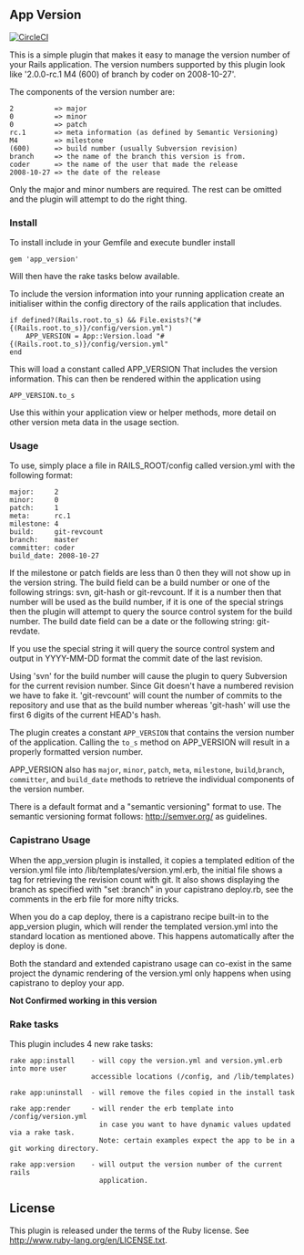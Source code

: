 ## App Version

[![CircleCI](https://circleci.com/gh/mort666/app_version.svg?style=svg)](https://circleci.com/gh/mort666/app_version)

This is a simple plugin that makes it easy to manage the version number of your Rails application. The version numbers supported by this plugin look like '2.0.0-rc.1 M4 (600) of branch by coder on 2008-10-27'.

The components of the version number are:

  	2          => major
  	0          => minor
  	0          => patch
    rc.1       => meta information (as defined by Semantic Versioning)
  	M4         => milestone
  	(600)      => build number (usually Subversion revision)
 	branch     => the name of the branch this version is from.
 	coder      => the name of the user that made the release
  	2008-10-27 => the date of the release

Only the major and minor numbers are required. The rest can be omitted and the plugin will attempt to do the right thing.

### Install

To install include in your Gemfile and execute bundler install

	gem 'app_version'

Will then have the rake tasks below available.

To include the version information into your running application create an initialiser within the config directory of the rails application that includes.

	if defined?(Rails.root.to_s) && File.exists?("#{(Rails.root.to_s)}/config/version.yml")
  		APP_VERSION = App::Version.load "#{(Rails.root.to_s)}/config/version.yml"
	end

This will load a constant called APP_VERSION That includes the version information. This can then be rendered within the application using

	APP_VERSION.to_s

Use this within your application view or helper methods, more detail on other version meta data in the usage section.

### Usage

To use, simply place a file in RAILS_ROOT/config called version.yml with the
following format:

  	major:     2
  	minor:     0
  	patch:     1
    meta:      rc.1
  	milestone: 4
  	build:     git-revcount
  	branch:    master
  	committer: coder
  	build_date: 2008-10-27

If the milestone or patch fields are less than 0 then they will not show up in the version string. The build field can be a build number or one of the following strings: svn, git-hash or git-revcount. If it is a number then that number will be used as the build number, if it is one of the special strings then the plugin will attempt to query the source control system for the build number. The build date field can be a date or the following string: git-revdate.

If you use the special string it will query the source control system and output in YYYY-MM-DD format the commit date of the last revision.

Using 'svn' for the build number will cause the plugin to query Subversion for the current revision number. Since Git doesn't have a numbered revision we have to fake it. 'git-revcount' will count the number of commits to the repository and use that as the build number whereas 'git-hash' will use the first 6 digits of the current HEAD's hash.

The plugin creates a constant `APP_VERSION` that contains the version number of the application. Calling the `to_s` method on APP_VERSION will result in a properly formatted version number.

APP_VERSION also has `major`, `minor`, `patch`, `meta`, `milestone`, `build`,`branch`, `committer`, and `build_date` methods to retrieve the individual components of the version number.

There is a default format and a "semantic versioning" format to use.  The semantic versioning format follows: http://semver.org/ as guidelines.


### Capistrano Usage

When the app_version plugin is installed, it copies a templated edition of the version.yml file into /lib/templates/version.yml.erb, the initial file shows a tag for retrieving the revision count with git. It also shows displaying the branch as specified with "set :branch" in your capistrano deploy.rb, see the comments in the erb file for more nifty tricks.

When you do a cap deploy, there is a capistrano recipe built-in to the app_version plugin, which will render the templated version.yml into the standard location as mentioned above. This happens automatically after the deploy is done.

Both the standard and extended capistrano usage can co-exist in the same project the dynamic rendering of the version.yml only happens when using capistrano to deploy your app.

**Not Confirmed working in this version**

### Rake tasks

This plugin includes 4 new rake tasks:

	rake app:install    - will copy the version.yml and version.yml.erb into more user
  	                    accessible locations (/config, and /lib/templates)

	rake app:uninstall  - will remove the files copied in the install task

	rake app:render     - will render the erb template into /config/version.yml
    	                  in case you want to have dynamic values updated via a rake task.
        	              Note: certain examples expect the app to be in a git working directory.

	rake app:version    - will output the version number of the current rails
                    	  application.

## License

This plugin is released under the terms of the Ruby license. See
http://www.ruby-lang.org/en/LICENSE.txt.
